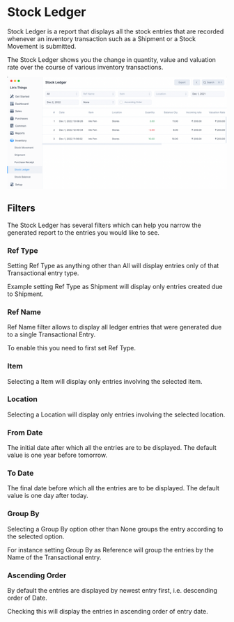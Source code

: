 # Stock Ledger

Stock Ledger is a report that displays all the stock entries that are
recorded whenever an inventory transaction such as a Shipment or a Stock
Movement is submitted.

The Stock Ledger shows you the change in quantity, value and valuation rate over
the course of various inventory transactions.

![Stock Ledger](./images/stock-ledger.png)

## Filters

The Stock Ledger has several filters which can help you narrow the generated
report to the entries you would like to see.

### Ref Type

Setting Ref Type as anything other than All will display entries only of that
Transactional entry type.

Example setting Ref Type as Shipment will display only entries created due
to Shipment.

### Ref Name

Ref Name filter allows to display all ledger entries that were generated due to a
single Transactional Entry.

To enable this you need to first set Ref Type.

### Item

Selecting a Item will display only entries involving the selected item.

### Location

Selecting a Location will display only entries involving the selected location.

### From Date

The initial date after which all the entries are to be displayed. The default
value is one year before tomorrow.

### To Date

The final date before which all the entries are to be displayed. The default
value is one day after today.

### Group By

Selecting a Group By option other than None groups the entry according to the
selected option.

For instance setting Group By as Reference will group the entries by the Name of
the Transactional entry.

### Ascending Order

By default the entries are displayed by newest entry first, i.e. descending
order of Date.

Checking this will display the entries in ascending order of entry date.
